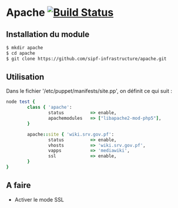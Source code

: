 # Apache [![Build Status](https://travis-ci.org/sipf-infrastructure/apache.png?branch=master)](https://travis-ci.org/sipf-infrastructure/apache)

## Installation du module

```bash
$ mkdir apache
$ cd apache
$ git clone https://github.com/sipf-infrastructure/apache.git
```

## Utilisation

Dans le fichier '/etc/puppet/manifests/site.pp', on définit ce qui suit :
```ruby
node test {
        class { 'apache':
                status          => enable,
                apachemodules   => ["libapache2-mod-php5"],
        }

        apache::site { 'wiki.srv.gov.pf':
                status          => enable,
                vhosts          => 'wiki.srv.gov.pf',
                vapps           => 'mediawiki',
                ssl             => enable,
        }
}
```

## A faire

- Activer le mode SSL

